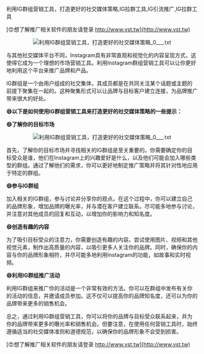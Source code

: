 利用IG群组营销工具，打造更好的社交媒体策略,IG拉群工具,IG引流推广,IG拉群工具

[😍想了解推广相关软件的朋友请登录 http://www.vst.tw](http://www.vst.tw)

 <center><img src="https://vst.tw/MP4/tuiguang/png/6.png" alt="利用IG群组营销工具，打造更好的社交媒体策略_0___.txt"></center>

与其他社交媒体平台不同，Instagram具有非常直观和视觉化的内容呈现方式，这使得它成为一个理想的市场营销工具。利用Instagram群组营销工具可以让你更好地利用这个平台来推广品牌和产品。

IG群组是一个由用户组成的社交集体，其成员都是在共同关注某个话题或主题的前提下聚集在一起的。这种聚集形式可以让品牌与目标客户建立连接，为品牌推广带来很大的好处。

**😄以下是如何使用IG群组营销工具来打造更好的社交媒体策略的一些提示：**

**😄了解你的目标市场**

 <center><img src="https://vst.tw/MP4/tuiguang/png/2.png" alt="利用IG群组营销工具，打造更好的社交媒体策略_0___.txt"></center>

首先，了解你的目标市场并寻找相关的IG群组是至关重要的。你需要确定你的目标受众是谁，他们在Instagram上的兴趣爱好是什么，以及他们可能会加入哪些类型的群组。通过了解他们的需求，你可以更好地制定推广策略并将其针对性地应用于特定的群组。

**😄参与IG群组**

加入相关的IG群组，参与讨论并分享你的观点。在这个过程中，你可以建立自己的品牌形象，增加品牌的曝光率，并与潜在客户建立联系。尽可能多地参与讨论，并注意对其他成员的回复和互动，以增加你的影响力和知名度。

**😄创造有趣的内容**

为了吸引目标受众的注意力，你需要创造有趣的内容。尝试使用图片、视频和其他视觉元素，制作出高质量的内容，以吸引更多人关注你的品牌。同时，确保你的内容与你的品牌形象相符，并尽可能多地利用Instagram的功能，如故事和实时视频。

**😄利用IG群组推广活动**

利用IG群组来推广你的活动是一个非常有效的方法。你可以在群组中发布有关你的活动的信息，并邀请成员参加。这不仅可以提高你的品牌知名度，还可以为你的品牌带来更多的销售机会。

总之，通过利用IG群组营销工具，你可以将你的品牌与目标受众联系起来，并为你的品牌带来更多的曝光率和销售机会。但要注意，在使用任何营销工具时，始终遵循适当的社交媒体准则和道德规范，以确保你的品牌形象不会受到损害。

[😍想了解推广相关软件的朋友请登录 http://www.vst.tw](http://www.vst.tw)



